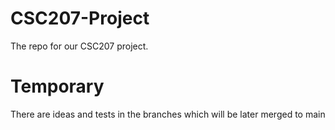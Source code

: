 # CSC207-Project
The repo for our CSC207 project.

# Temporary
There are ideas and tests in the branches which will be later merged to main
